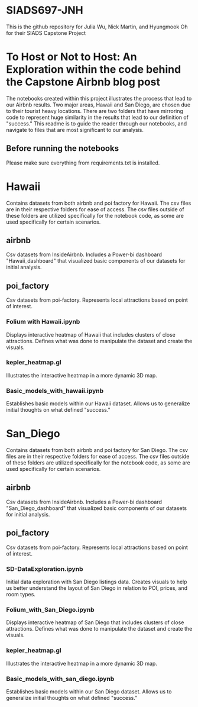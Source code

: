 # SIADS697-JNH
This is the github repository for Julia Wu, Nick Martin, and Hyungmook Oh for their SIADS Capstone Project

# To Host or Not to Host: An Exploration within the code behind the Capstone Airbnb blog post
The notebooks created within this project illustrates the process that lead to our Airbnb results. Two major areas, Hawaii and San Diego, are chosen due to their tourist heavy locations. There are two folders that have mirroring code to represent huge similarity in the results that lead to our definition of "success." This readme is to guide the reader through our notebooks, and navigate to files that are most significant to our analysis.

## Before running the notebooks
Please make sure everything from requirements.txt is installed.

# Hawaii
Contains datasets from both airbnb and poi factory for Hawaii. The csv files are in their respective folders for ease of access. The csv files outside of these folders are utilized specifically for the notebook code, as some are used specifically for certain scenarios.

## airbnb
Csv datasets from InsideAirbnb. Includes a Power-bi dashboard "Hawaii_dashboard" that visualized basic components of our datasets for initial analysis.

## poi_factory
Csv datasets from poi-factory. Represents local attractions based on point of interest.

### Folium with Hawaii.ipynb
Displays interactive heatmap of Hawaii that includes clusters of close attractions. Defines what was done to manipulate the dataset and create the visuals.

### kepler_heatmap.gl
Illustrates the interactive heatmap in a more dynamic 3D map. 

### Basic_models_with_hawaii.ipynb
Establishes basic models within our Hawaii dataset. Allows us to generalize initial thoughts on what defined "success."

# San_Diego
Contains datasets from both airbnb and poi factory for San Diego. The csv files are in their respective folders for ease of access. The csv files outside of these folders are utilized specifically for the notebook code, as some are used specifically for certain scenarios.

## airbnb
Csv datasets from InsideAirbnb. Includes a Power-bi dashboard "San_Diego_dashboard" that visualized basic components of our datasets for initial analysis.

## poi_factory
Csv datasets from poi-factory. Represents local attractions based on point of interest.

### SD-DataExploration.ipynb
Initial data exploration with San Diego listings data. Creates visuals to help us better understand the layout of San Diego in relation to POI, prices, and room types.

### Folium_with_San_Diego.ipynb
Displays interactive heatmap of San Diego that includes clusters of close attractions. Defines what was done to manipulate the dataset and create the visuals.

### kepler_heatmap.gl
Illustrates the interactive heatmap in a more dynamic 3D map. 

### Basic_models_with_san_diego.ipynb
Establishes basic models within our San Diego dataset. Allows us to generalize initial thoughts on what defined "success."
